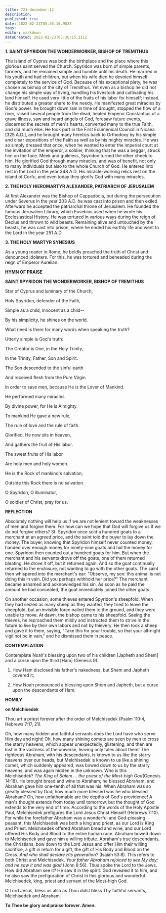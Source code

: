 ```yaml
---
title: 721-december-12
description: 
published: true
date: 2022-02-23T05:36:16.952Z
tags: 
editor: markdown
dateCreated: 2022-02-23T05:36:15.111Z
---
```



**1. SAINT SPYRIDON THE WONDERWORKER, BISHOP OF TREMITHUS** 


The island of Cyprus was both the birthplace and the place where this glorious saint served the Church. Spyridon was born of simple parents, farmers, and he remained simple and humble until his death. He married in his youth and had children, but when his wife died he devoted himself completely to the service of God. Because of his exceptional piety, he was chosen as bishop of the city of Tremithus. Yet even as a bishop he did not change his simple way of living, handling his livestock and cultivating his land himself. He used very little of the fruits of his labor for himself; instead, he distributed a greater share to the needy. He manifested great miracles by God's power: he brought down rain in time of drought, stopped the flow of a river, raised several people from the dead, healed Emperor Constantius of a grave illness, saw and heard angels of God, foresaw future events, discerned the secrets of men's hearts, converted many to the true Faith, and did much else. He took part in the First Ecumenical Council in Nicaea [325 A.D.], and he brought many heretics back to Orthodoxy by his simple and clear expositions of the Faith as well as by his mighty miracles. He was so simply dressed that once, when he wanted to enter the imperial court at the invitation of the emperor, a soldier, thinking that he was a beggar, struck him on the face. Meek and guileless, Spyridon turned the other cheek to him. He glorified God through many miracles, and was of benefit, not only to many individuals but also to the whole Church of God. He entered into rest in the Lord in the year 348 A.D. His miracle-working relics rest on the island of Corfu, and even today they glorify God with many miracles.

**2. THE HOLY HIEROMARTYR ALEXANDER, PATRIARCH OF JERUSALEM**

At first Alexander was the Bishop of Cappadocia, but during the persecution under Severus in the year 203 A.D. he was cast into prison and then exiled. Afterward he accepted the patriarchal throne of Jerusalem. He founded the famous Jerusalem Library, which Eusebius used when he wrote his Ecclesiastical History. He was tortured in various ways during the reign of Decius and thrown to wild beasts. Remaining alive and untouched by the beasts, he was cast into prison, where he ended his earthly life and went to the Lord in the year 251 A.D.

**3. THE HOLY MARTYR SYNESIUS**

As a young reader in Rome, he boldly preached the truth of Christ and denounced idolaters. For this, he was tortured and beheaded during the reign of Emperor Aurelian.



**HYMN OF PRAISE**

**SAINT SPYRIDON THE WONDERWORKER, BISHOP OF TREMITHUS**

Star of Cyprus and luminary of the Church,

Holy Spyridon, defender of the Faith,

Simple as a child, innocent as a child--

By his simplicity, he shines on the world.

What need is there for many words when speaking the truth?

Utterly simple is God's truth:

The Creator is One, in the Holy Trinity,

In the Trinity, Father, Son and Spirit.

The Son descended to the sinful earth

And received flesh from the Pure Virgin

In order to save men, because He is the Lover of Mankind.

He performed many miracles

By divine power, for He is Almighty.

To mankind He gave a new rule,

The rule of love and the rule of faith.

Glorified, He now sits in heaven,

And gathers the fruit of His labor.

The sweet fruits of His labor

Are holy men and holy women.

He is the Rock of mankind's salvation;

Outside this Rock there is no salvation.

O Spyridon, O illuminator,

O soldier of Christ, pray for us.



**REFLECTION**

Absolutely nothing will help us if we are not lenient toward the weaknesses of men and forgive them. For how can we hope that God will forgive us if we do not forgive others? St. Spyridon once sold a hundred goats to a merchant at an agreed price, and the saint told the buyer to lay down the money. The buyer, knowing that Spyridon himself never counted money, handed over enough money for ninety-nine goats and hid the money for one. Spyridon then counted out a hundred goats for him. But when the merchant and his servants drove off the goats, one of them returned bleating. He drove it off, but it returned again. And so the goat continually returned to the enclosure, not wanting to go with the other goats. The saint then whispered into the merchant's ear: "Observe, my son: this animal is not doing this in vain. Did you perhaps withhold her price?" The merchant became ashamed and acknowledged his sin. As soon as he paid the amount he had concealed, the goat immediately joined the other goats.

On another occasion, some thieves entered Spyridon's sheepfold. When they had seized as many sheep as they wanted, they tried to leave the sheepfold, but an invisible force nailed them to the ground, and they were unable to move. At dawn, the bishop came to his sheepfold. Seeing the thieves, he reproached them mildly and instructed them to strive in the future to live by their own labors and not by thievery. He then took a sheep and gave it to them, saying, "Take this for your trouble, so that your all-night vigil not be in vain," and he dismissed them in peace.



**CONTEMPLATION**

Contemplate Noah's blessing upon two of his children [Japheth and Shem] and a curse upon the third [Ham] (Genesis 9):

1.  How Ham disclosed his father's nakedness, but Shem and Japheth covered it;

1.  How Noah pronounced a blessing upon Shem and Japheth, but a curse upon the descendants of Ham.



**HOMILY**

**on Melchisedek**

Thou art a priest forever after the order of Melchisedek (Psalm 110:4, Hebrews 7:17, 21).

Oh, how many hidden and faithful servants does the Lord have who serve Him day and night! Oh, how many shining comets are seen by men to cross the starry heavens, which appear unexpectedly, glistening, and then are lost in the vastness of the universe, leaving only tales about them! The righteous Abraham, with his descendants, is known to us like the starry heavens over our heads, but Melchisedek is known to us like a shining comet, which suddenly appeared, was bowed down to us by the starry heavens, and was again hidden in the unknown. Who is this Melchisedek? *The King of Salem … the priest of the Most-high God*(Genesis 14:18). He brought bread and wine to Abraham; he blessed Abraham, and Abraham gave him one-tenth of all that was his. When Abraham was so greatly blessed by God, how much more blessed was he who blessed Abraham? Oh, how unfathomable are the depths of God's providence! A man's thought extends from today until tomorrow, but the thought of God extends to the very end of time. According to the words of the Holy Apostle Paul, Melchisedek prefigures the Lord Jesus Christ Himself (Hebrews 7:10). For while the forefather Abraham was a wonderful and God-pleasing peasant, this Melchisedek was both a king and priest, as our Lord is King and Priest. Melchisedek offered Abraham bread and wine, and our Lord offered His Body and Blood to the entire human race. Abraham bowed down to Melchisedek and gave him a willing tribute. Abraham's true descendants, the Christians, bow down to the Lord Jesus and offer Him their willing sacrifice, a gift in return for a gift, the gift of His Body and Blood on the Cross. *And who shall declare His generation?* (Isaiah 53:8). This refers to both Christ and Melchisedek. *Your father Abraham rejoiced to see My day; and he saw it and was glad* (John 8:56). Thus spoke the Lord to the Jews. How did Abraham see it? He saw it in the spirit. God revealed it to him, and he also saw the prefiguration of Christ in this glorious and wonderful Melchisedek, king, priest and servant of the Most-high God.

O Lord Jesus, bless us also as Thou didst bless Thy faithful servants, Melchisedek and Abraham.

**To Thee be glory and praise forever. Amen.**
